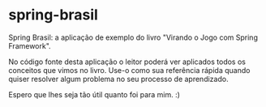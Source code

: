 spring-brasil
=============

Spring Brasil: a aplicação de exemplo do livro "Virando o Jogo com Spring Framework".

No código fonte desta aplicação o leitor poderá ver aplicados todos os conceitos que vimos no livro.
Use-o como sua referência rápida quando quiser resolver algum problema no seu processo de aprendizado.

Espero que lhes seja tão útil quanto foi para mim. :)